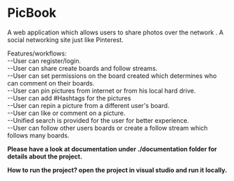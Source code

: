 PicBook
=======

A web application which allows users to share photos over the network . A social networking site just like Pinterest.

Features/workflows:<br/>
--User can register/login.<br/>
--User can share create boards and follow streams.<br/>
--User can set permissions on the board created which determines who can comment on their boards.<br/>
--User can pin pictures from internet or from his local hard drive.<br/>
--User can add #Hashtags for the pictures<br/>
--User can repin a picture from a different user's board.<br/>
--User can like or comment on a picture.<br/>
--Unified search is provided for the user for better experience.<br/>
--User can follow other users boards or create a follow stream which follows many boards.</br>

<b>Please have a look at documentation under ./documentation folder for details about the project.<b><br/>

How to run the project?
open the project in visual studio and run it locally.


